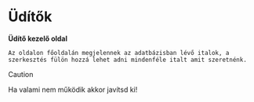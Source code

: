 # Üdítők

**Üdítő kezelő oldal**

```Az oldalon főoldalán megjelennek az adatbázisban lévő italok, a szerkesztés fülön hozzá lehet adni mindenféle italt amit szeretnénk.```

> [!CAUTION]
> Ha valami nem működik akkor javítsd ki!

